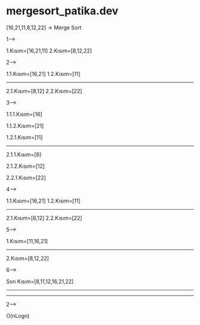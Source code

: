 # mergesort_patika.dev




[16,21,11,8,12,22] -> Merge Sort

1-->

1.Kısım=[16,21,11]
2.Kısım=[8,12,22]

2-->

1.1.Kısım=[16,21]
1.2.Kısım=[11]

---------------------
2.1.Kısım=[8,12]
2.2.Kısım=[22]

3-->

1.1.1.Kısım=[16]

1.1.2.Kısım=[21]

1.2.1.Kısım=[11]

--------------------------
2.1.1.Kısım=[8]

2.1.2.Kısım=[12]

2.2.1.Kısım=[22]

4-->

1.1.Kısım=[16,21]
1.2.Kısım=[11]

-------------------------
2.1.Kısım=[8,12]
2.2.Kısım=[22]

5-->

1.Kısım=[11,16,21]

-------------------------
2.Kısım=[8,12,22]

6-->

Son Kısım=[8,11,12,16,21,22]

------------------------------------
------------------------------------

2-->

O(nLogn)




